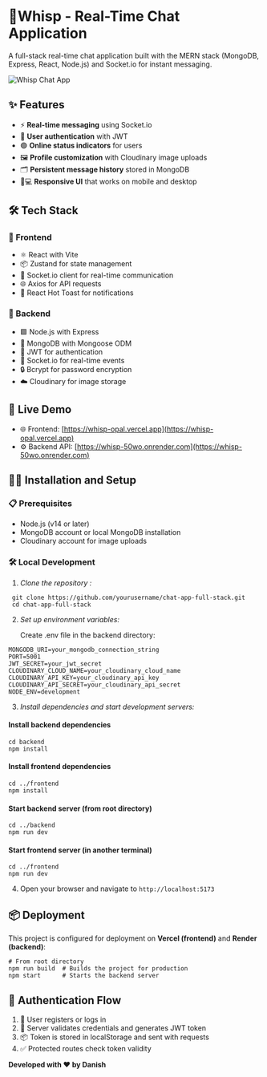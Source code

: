 # 💬Whisp - Real-Time Chat Application

A full-stack real-time chat application built with the MERN stack (MongoDB, Express, React, Node.js) and Socket.io for instant messaging.

![Whisp Chat App](https://i.ibb.co/2YvLbj6s/Screenshot-2025-05-22-012544.png)

## ✨ Features

- ⚡ **Real-time messaging** using Socket.io  
- 🔐 **User authentication** with JWT  
- 🟢 **Online status indicators** for users  
- 🖼️ **Profile customization** with Cloudinary image uploads  
- 🗂️ **Persistent message history** stored in MongoDB  
- 📱💻 **Responsive UI** that works on mobile and desktop  

## 🛠️ Tech Stack

### 🎨 Frontend
- ⚛️ React with Vite  
- 📦 Zustand for state management  
- 🔌 Socket.io client for real-time communication  
- 🌐 Axios for API requests  
- 🔔 React Hot Toast for notifications

### 🧪 Backend
- 🟩 Node.js with Express  
- 🍃 MongoDB with Mongoose ODM  
- 🔐 JWT for authentication  
- 🔄 Socket.io for real-time events  
- 🔒 Bcrypt for password encryption  
- ☁️ Cloudinary for image storage  

## 🚀 Live Demo

- 🌐 Frontend: [https://whisp-opal.vercel.app](https://whisp-opal.vercel.app)
- ⚙️ Backend API: [https://whisp-50wo.onrender.com](https://whisp-50wo.onrender.com)

## 🧑‍💻 Installation and Setup

### 📋 Prerequisites
- Node.js (v14 or later)
- MongoDB account or local MongoDB installation
- Cloudinary account for image uploads

### 🛠️ Local Development

  1. *Clone the repository :*


  ```
   git clone https://github.com/yourusername/chat-app-full-stack.git
   cd chat-app-full-stack
   ```
  

2. *Set up environment variables:*

   Create .env file in the backend directory:

```
MONGODB_URI=your_mongodb_connection_string
PORT=5001
JWT_SECRET=your_jwt_secret
CLOUDINARY_CLOUD_NAME=your_cloudinary_cloud_name
CLOUDINARY_API_KEY=your_cloudinary_api_key
CLOUDINARY_API_SECRET=your_cloudinary_api_secret
NODE_ENV=development
```

3.    *Install dependencies and start development servers:*

#### Install backend dependencies
```
cd backend
npm install
```

#### Install frontend dependencies
```
cd ../frontend
npm install
```

#### Start backend server (from root directory)
```
cd ../backend
npm run dev
```

#### Start frontend server (in another terminal)
```
cd ../frontend
npm run dev
```

4. Open your browser and navigate to ```http://localhost:5173```

## 📦 Deployment

This project is configured for deployment on **Vercel (frontend)** and **Render (backend)**:

```
# From root directory
npm run build  # Builds the project for production
npm start      # Starts the backend server
```

## 🔐 Authentication Flow

1. 👤 User registers or logs in
2. 🧠 Server validates credentials and generates JWT token
3. 📦 Token is stored in localStorage and sent with requests
4. ✅ Protected routes check token validity   

  
**Developed with ❤️ by Danish**
